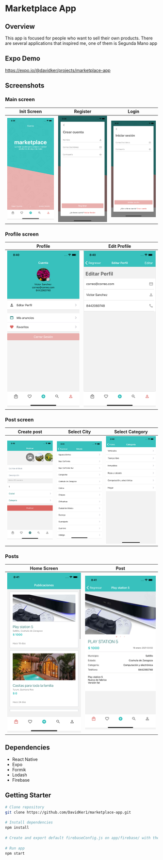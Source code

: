 # Marketplace App

## Overview
This app is focused for people who want to sell their own products. There are several applications that inspired me, one of them is Segunda Mano app

## Expo Demo
https://expo.io/@davidker/projects/marketplace-app

## Screenshots
### Main screen
|     Init Screen    |  Register    |   Login   
| ------------------------- |:-----------------------:|:-----------------------:|
| ![Output sample](https://github.com/DavidKer1/marketplace-app/blob/main/screenshots/1.pantalla-inicial.png)|![Output sample](https://github.com/DavidKer1/marketplace-app/blob/main/screenshots/2.crear-cuenta.png)|![Output sample](https://github.com/DavidKer1/marketplace-app/blob/main/screenshots/3.iniciar-sesion.png)

### Profile screen
|     Profile    |  Edit Profile 
| ------------------------- |:-----------------------:|
| ![Output sample](https://github.com/DavidKer1/marketplace-app/blob/main/screenshots/4.perfil.png)|![Output sample](https://github.com/DavidKer1/marketplace-app/blob/main/screenshots/5.editar-perfil.png)|

### Post screen
|     Create post    |  Select City | Select Category |
| ------------------------- |:-----------------------:|:-----------------------:|
| ![Output sample](https://github.com/DavidKer1/marketplace-app/blob/main/screenshots/6.publicar.png)|![Output sample](https://github.com/DavidKer1/marketplace-app/blob/main/screenshots/7.ciudad.png)|![Output sample](https://github.com/DavidKer1/marketplace-app/blob/main/screenshots/8.categoria.png)|

### Posts
|     Home Screen    |  Post
| ------------------------- |:-----------------------:|
| ![Output sample](https://github.com/DavidKer1/marketplace-app/blob/main/screenshots/9.publicaciones.png)|![Output sample](https://github.com/DavidKer1/marketplace-app/blob/main/screenshots/10.publicacion.png)|


## Dependencies
- React Native
- Expo
- Formik
- Lodash
- Firebase

## Getting Starter
```sh
# Clone repository
git clone https://github.com/DavidKer1/marketplace-app.git

# Install dependencies
npm install

# Create and export default firebaseConfig.js on app/firebase/ with the firebase config

# Run app
npm start
```
